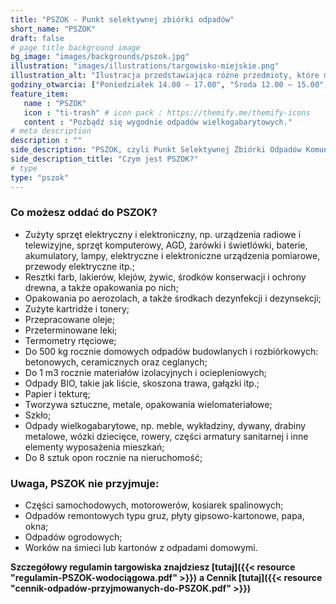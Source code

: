 ```yaml
---
title: "PSZOK - Punkt selektywnej zbiórki odpadów"
short_name: "PSZOK"
draft: false
# page title background image
bg_image: "images/backgrounds/pszok.jpg"
illustration: "images/illustrations/targowisko-miejskie.png"
illustration_alt: "Ilustracja przedstawiająca różne przedmioty, które można oddać do PSZOK"
godziny_otwarcia: ["Poniedziałek 14.00 – 17.00", "Środa 12.00 – 15.00", "Piątek 12.00 – 15.00"]
feature_item:
   name : "PSZOK"
   icon : "ti-trash" # icon pack : https://themify.me/themify-icons
   content : "Pozbądź się wygodnie odpadów wielkogabarytowych."
# meta description
description : ""
side_description: "PSZOK, czyli Punkt Selektywnej Zbiórki Odpadów Komunalnych to miejsce stworzone specjalnie dla mieszkańców Gminy Borne Sulinowo. Mogą oni bezpłatnie oddać do niego różnego rodzaju odpady niezmieszane oraz wielkogabarytowe. Z Punktu mogą skorzystać również podmioty gospodarcze po wniesieniu odpowiednich opłat określonych w cenniku."
side_description_title: "Czym jest PSZOK?"
# type
type: "pszok"
---
```


### Co możesz oddać do PSZOK?


* Zużyty sprzęt elektryczny i elektroniczny, np. urządzenia radiowe i telewizyjne, sprzęt komputerowy, AGD, żarówki i świetlówki, baterie, akumulatory, lampy, elektryczne i elektroniczne urządzenia pomiarowe, przewody elektryczne itp.;
* Resztki farb, lakierów, klejów, żywic, środków konserwacji i ochrony drewna, a także opakowania po nich;
* Opakowania po aerozolach, a także środkach dezynfekcji  i dezynsekcji;
* Zużyte kartridże i tonery;
* Przepracowane oleje;
* Przeterminowane leki;
* Termometry rtęciowe;
* Do 500 kg rocznie domowych odpadów budowlanych i rozbiórkowych:  betonowych, ceramicznych oraz ceglanych;
* Do 1 m3 rocznie materiałów izolacyjnych i ociepleniowych;
* Odpady BIO, takie jak liście, skoszona trawa, gałązki itp.;
* Papier i tekturę;
* Tworzywa sztuczne, metale, opakowania wielomateriałowe;
* Szkło;
* Odpady wielkogabarytowe, np. meble, wykładziny, dywany, drabiny metalowe, wózki dziecięce, rowery, części armatury sanitarnej i inne elementy wyposażenia mieszkań;
* Do 8 sztuk opon rocznie na nieruchomość;



### Uwaga, PSZOK nie przyjmuje:



* Części samochodowych, motorowerów, kosiarek spalinowych;
* Odpadów remontowych typu gruz, płyty gipsowo-kartonowe, papa, okna;
* Odpadów ogrodowych;
* Worków na śmieci lub kartonów z odpadami domowymi.

**Szczegółowy regulamin targowiska znajdziesz [tutaj]({{< resource "regulamin-PSZOK-wodociągowa.pdf" >}})**
**a Cennik [tutaj]({{< resource "cennik-odpadów-przyjmowanych-do-PSZOK.pdf" >}})** 